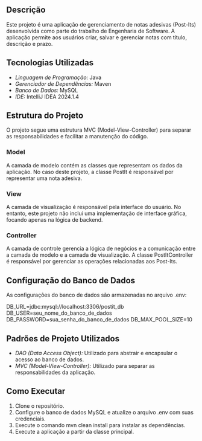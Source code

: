 ## Descrição
Este projeto é uma aplicação de gerenciamento de notas adesivas (Post-Its) desenvolvida como parte do trabalho de Engenharia de Software. A aplicação permite aos usuários criar, salvar e gerenciar notas com título, descrição e prazo.

## Tecnologias Utilizadas
- *Linguagem de Programação:* Java
- *Gerenciador de Dependências:* Maven
- *Banco de Dados:* MySQL
- *IDE:* IntelliJ IDEA 2024.1.4

## Estrutura do Projeto
O projeto segue uma estrutura MVC (Model-View-Controller) para separar as responsabilidades e facilitar a manutenção do código.

### Model
A camada de modelo contém as classes que representam os dados da aplicação. No caso deste projeto, a classe PostIt é responsável por representar uma nota adesiva.

### View
A camada de visualização é responsável pela interface do usuário. No entanto, este projeto não inclui uma implementação de interface gráfica, focando apenas na lógica de backend.

### Controller
A camada de controle gerencia a lógica de negócios e a comunicação entre a camada de modelo e a camada de visualização. A classe PostItController é responsável por gerenciar as operações relacionadas aos Post-Its.

## Configuração do Banco de Dados
As configurações do banco de dados são armazenadas no arquivo .env:

DB_URL=jdbc:mysql://localhost:3306/postit_db
DB_USER=seu_nome_do_banco_de_dados
DB_PASSWORD=sua_senha_do_banco_de_dados
DB_MAX_POOL_SIZE=10


## Padrões de Projeto Utilizados
- *DAO (Data Access Object):* Utilizado para abstrair e encapsular o acesso ao banco de dados.
- *MVC (Model-View-Controller):* Utilizado para separar as responsabilidades da aplicação.

## Como Executar
1. Clone o repositório.
2. Configure o banco de dados MySQL e atualize o arquivo .env com suas credenciais.
3. Execute o comando mvn clean install para instalar as dependências.
4. Execute a aplicação a partir da classe principal.
